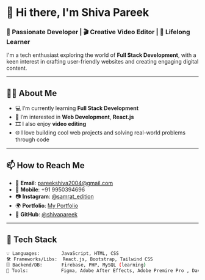 # 👋 Hi there, I'm Shiva Pareek

### 🚀 Passionate Developer | 🎬 Creative Video Editor | 🧠 Lifelong Learner

I'm a tech enthusiast exploring the world of **Full Stack Development**, with a keen interest in crafting user-friendly websites and creating engaging digital content.

---

## 👨‍💻 About Me

- 💻 I’m currently learning **Full Stack Development**
- 👀 I’m interested in **Web Development**, **React.js**
- 🎞️ I also enjoy **video editing** 
- 🌐 I love building cool web projects and solving real-world problems through code

---

## 📫 How to Reach Me

- 📧 **Email**: pareekshiva2004@gmail.com  
- 📱 **Mobile**: +91 9950394696  
- 📷 **Instagram**: [@samrat_edition](https://www.instagram.com/samrat_edition)  
- 🌍 **Portfolio**: [My Portfolio](https://shivapareek.github.io/shivaportfolio)  
- 🐙 **GitHub**: [@shivapareek](https://github.com/shivapareek)

---

## 🧰 Tech Stack

```bash
💡 Languages:        JavaScript, HTML, CSS
🛠️ Frameworks/Libs:  React.js, Bootstrap, Tailwind CSS
🗄️ Backend/DB:       Firebase, PHP, MySQL (learning)
🎨 Tools:            Figma, Adobe After Effects, Adobe Premire Pro , Davinci Resolve , VS Code, Github 
